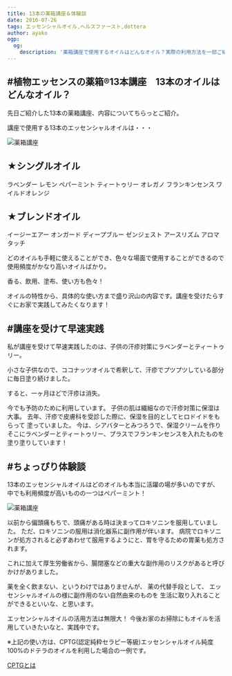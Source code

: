 ```yaml
---
title: 13本の薬箱講座＆体験談
date: 2016-07-26
tags: エッセンシャルオイル,ヘルスファースト,dottera
author: ayako
ogp:
  og:
    description: '薬箱講座で使用するオイルはどんなオイル？実際の利用方法を一部ご紹介！'
---
```


#植物エッセンスの薬箱®13本講座　13本のオイルはどんなオイル？
---

先日ご紹介した13本の薬箱講座、内容についてちらっとご紹介。

講座で使用する13本のエッセンシャルオイルは・・・

![薬箱講座](./2016/0726_kusuribako/kusuribako_0726_1.jpg)

★シングルオイル
---
ラベンダー
レモン
ペパーミント
ティートゥリー
オレガノ
フランキンセンス
ワイルドオレンジ

★ブレンドオイル
---
イージーエアー
オンガード
ディープブルー
ゼンジェスト
アースリズム
アロマタッチ

どのオイルも手軽に使えることができ、色々な場面で使用することができるので使用頻度がかなり高いオイルばかり。

香る、飲用、塗布、使い方も色々！

オイルの特性から、具体的な使い方まで盛り沢山の内容です。講座を受けたらすぐにお家で実践してみたくなります！

#講座を受けて早速実践
---

私が講座を受けて早速実践したのは、子供の汗疹対策にラベンダーとティートゥリー。

小さな子供なので、ココナッツオイルで希釈して、汗疹でプツプツしている部分に毎日塗り続けました。

すると、一ヶ月ほどで汗疹は消失。

今でも予防のために利用しています。
子供の肌は繊細なので汗疹対策に保湿は大事。
去年、汗疹で皮膚科を受診した際に、保湿を目的としてヒロドイドをもらって
塗っていました。
今は、シアバターとみつろうで、保湿クリームを作りそこにラベンダーとティートゥリー、プラスでフランキンセンスを入れたものを塗り塗りしています！

#ちょっぴり体験談
---

13本のエッセンシャルオイルはどのオイルも本当に活躍の場が多いのですが、
中でも利用頻度が高いものの一つはペパーミント！

![薬箱講座](./2016/0726_kusuribako/peppermint.png)

以前から偏頭痛もちで、頭痛がある時は決まってロキソニンを服用していました。
ただ、ロキソニンの服用は消化器系に副作用が伴います。
病院でロキソニンが処方されると必ずあわせて服用するようにと、胃を守るための胃薬も処方されます。

これに加えて厚生労働省から、腸閉塞などの重大な副作用のリスクがあると呼びかけがありました。

薬を全く飲まない、というわけではありませんが、
薬の代替手段として、
エッセンシャルオイルの様に副作用のない自然由来のものを
生活に取り入れることができるといいな、と思います。

エッセンシャルオイルの活用方法は無限大！
今後お家のお掃除にもオイルを活用していきたいなと、実践中です。

※上記の使い方は、CPTG(認定純粋セラピー等級)エッセンシャルオイル純度100%のドテラのオイルを利用した場合の一例です。

[CPTGとは](http://www.doterraeveryday.jp/training/cptg/)


